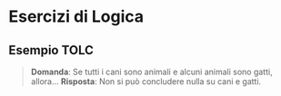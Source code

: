 # Esercizi di Logica

## Esempio TOLC
> **Domanda**: Se tutti i cani sono animali e alcuni animali sono gatti, allora...
> **Risposta**: Non si può concludere nulla su cani e gatti.
